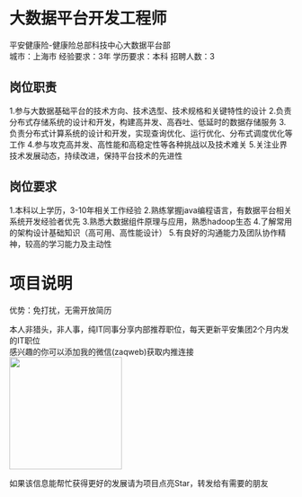 # 大数据平台开发工程师
平安健康险-健康险总部科技中心大数据平台部  
城市：上海市 经验要求：3年 学历要求：本科  招聘人数：3

## 岗位职责
1.参与大数据基础平台的技术方向、技术选型、技术规格和关键特性的设计
   2.负责分布式存储系统的设计和开发，构建高并发、高吞吐、低延时的数据存储服务
   3.负责分布式计算系统的设计和开发，实现查询优化、运行优化、分布式调度优化等工作
   4.参与攻克高并发、高性能和高稳定性等各种挑战以及技术难关
   5.关注业界技术发展动态，持续改进，保持平台技术的先进性

## 岗位要求
1.本科以上学历，3-10年相关工作经验
   2.熟练掌握java编程语言，有数据平台相关系统开发经验者优先
   3.熟悉大数据组件原理与应用，熟悉hadoop生态
   4.了解常用的架构设计基础知识（高可用、高性能设计）
   5.有良好的沟通能力及团队协作精神，较高的学习能力及主动性

# 项目说明

优势：免打扰，无需开放简历

本人非猎头，非人事，纯IT同事分享内部推荐职位，每天更新平安集团2个月内发的IT职位  
感兴趣的你可以添加我的微信(zaqweb)获取内推连接  
<img src="https://github.com/zaqweb/PA-IT-JOBS/blob/master/WechatICode.jpeg"  height="200" width="200">

如果该信息能帮忙获得更好的发展请为项目点亮Star，转发给有需要的朋友





